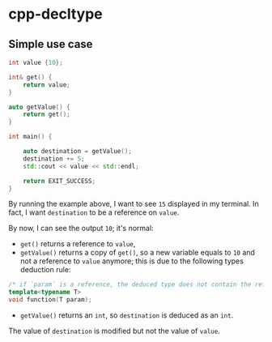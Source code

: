 # cpp-decltype

## Simple use case

```cpp
int value {10};

int& get() {
    return value;
}

auto getValue() {
    return get();
}

int main() {

    auto destination = getValue();
    destination += 5;
    std::cout << value << std::endl;

    return EXIT_SUCCESS;
}
```

By running the example above, I want to see `15` displayed in my terminal.
In fact, I want `destination` to be a reference on `value`.

By now, I can see the output `10`; it's normal:
 * `get()` returns a reference to `value`,
 * `getValue()` returns a copy of `get()`, so a new variable equals to `10` and not a reference to `value` anymore; this is due to the following types deduction rule:

```cpp
/* if `param` is a reference, the deduced type does not contain the reference anymore */
template<typename T>
void function(T param);
```

 * `getValue()` returns an `int`, so `destination` is deduced as an `int`.

The value of `destination` is modified but not the value of `value`.
